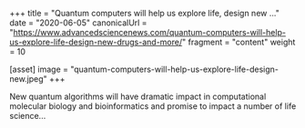 +++
title = "Quantum computers will help us explore life, design new ..."
date = "2020-06-05"
canonicalUrl = "https://www.advancedsciencenews.com/quantum-computers-will-help-us-explore-life-design-new-drugs-and-more/"
fragment = "content"
weight = 10

[asset]
    image = "quantum-computers-will-help-us-explore-life-design-new.jpeg"
+++

New quantum algorithms will have dramatic impact in computational molecular 
biology and bioinformatics and promise to impact a number of life science...
